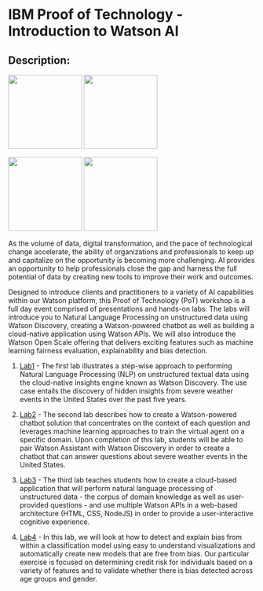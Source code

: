 # IBM Proof of Technology - Introduction to Watson AI

## Description:

[<img src="https://i.postimg.cc/DZ0q9zKg/Watson-Discovery-logo.png" height="150"/>](https://www.ibm.com/watson/services/discovery/) [<img src="https://i.postimg.cc/8zbXDsqQ/watson-text-to-speech-card.png" height="150"/>](https://www.ibm.com/cloud/watson-assistant/) 

[<img src="https://www.ibm.com/watson/assets/duo/img/common/avatar_purple.png" height="150"/>](https://www.ibm.com/cloud/watson-openscale) [<img src="https://i.postimg.cc/15V4LqVX/IBM-Cloud-logo.png" height="150"/>](https://www.ibm.com/cloud/)

As the volume of data, digital transformation, and the pace of technological change accelerate, the ability of organizations and professionals to keep up and capitalize on the opportunity is becoming more challenging. AI provides an opportunity to help professionals close the gap and harness the full potential of data by creating new tools to improve their work and outcomes.

Designed to introduce clients and practitioners to a variety of AI capabilities within our Watson platform, this Proof of Technology (PoT) workshop is a full day event comprised of presentations and hands-on labs. The labs will introduce you to Natural Language Processing on unstructured data using Watson Discovery, creating a Watson-powered chatbot as well as building a cloud-native application using Watson APIs. We will also introduce the Watson Open Scale offering that delivers exciting features such as machine learning fairness evaluation, explainability and bias detection. 

1. [Lab1](Lab1) - The first lab illustrates a step-wise approach to performing Natural Language Processing (NLP) on unstructured textual data using the cloud-native insights engine known as Watson Discovery. The use case entails the discovery of hidden insights from severe weather events in the United States over the past five years.

2. [Lab2](Lab2) - The second lab describes how to create a Watson-powered chatbot solution that concentrates on the context of each question and leverages machine learning approaches to train the virtual agent on a specific domain. Upon completion of this lab, students will be able to pair Watson Assistant with Watson Discovery in order to create a chatbot that can answer questions about severe weather events in the United States.

3. [Lab3](Lab3) - The third lab teaches students how to create a cloud-based application that will perform natural language processing of unstructured data - the corpus of domain knowledge as well as user-provided questions - and use multiple Watson APIs in a web-based architecture (HTML, CSS, NodeJS) in order to provide a user-interactive cognitive experience.

4. [Lab4](Lab4) - In this lab, we will look at how to detect and explain bias from within a classification model using easy to understand visualizations and automatically create new models that are free from bias.  Our particular exercise is focused on determining credit risk for individuals based on a variety of features and to validate whether there is bias detected across age groups and gender.
